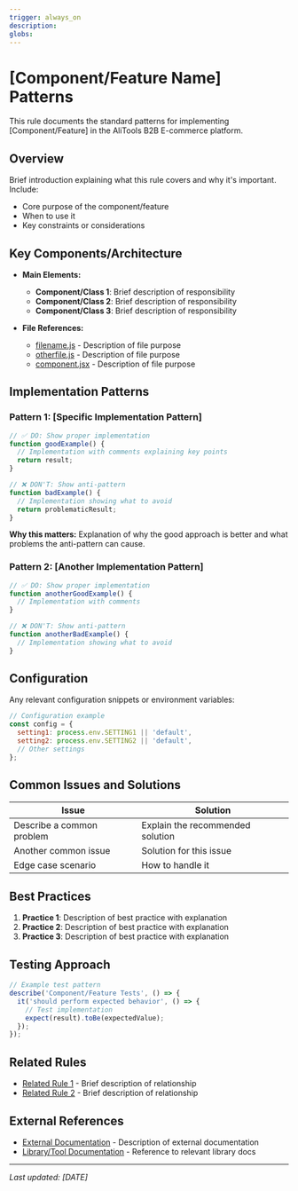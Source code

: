 ```yaml
---
trigger: always_on
description: 
globs: 
---
```

# [Component/Feature Name] Patterns

This rule documents the standard patterns for implementing [Component/Feature] in the AliTools B2B E-commerce platform.

## Overview

Brief introduction explaining what this rule covers and why it's important. Include:
- Core purpose of the component/feature
- When to use it
- Key constraints or considerations

## Key Components/Architecture

- **Main Elements:**
  - **Component/Class 1**: Brief description of responsibility
  - **Component/Class 2**: Brief description of responsibility
  - **Component/Class 3**: Brief description of responsibility

- **File References:**
  - [filename.js](mdc:path/to/filename.js) - Description of file purpose
  - [otherfile.js](mdc:path/to/otherfile.js) - Description of file purpose
  - [component.jsx](mdc:path/to/component.jsx) - Description of file purpose

## Implementation Patterns

### Pattern 1: [Specific Implementation Pattern]

```javascript
// ✅ DO: Show proper implementation
function goodExample() {
  // Implementation with comments explaining key points
  return result;
}

// ❌ DON'T: Show anti-pattern
function badExample() {
  // Implementation showing what to avoid
  return problematicResult;
}
```

**Why this matters:**
Explanation of why the good approach is better and what problems the anti-pattern can cause.

### Pattern 2: [Another Implementation Pattern]

```javascript
// ✅ DO: Show proper implementation
function anotherGoodExample() {
  // Implementation with comments
}

// ❌ DON'T: Show anti-pattern
function anotherBadExample() {
  // Implementation showing what to avoid
}
```

## Configuration

Any relevant configuration snippets or environment variables:

```javascript
// Configuration example
const config = {
  setting1: process.env.SETTING1 || 'default',
  setting2: process.env.SETTING2 || 'default',
  // Other settings
};
```

## Common Issues and Solutions

| Issue | Solution |
|-------|----------|
| Describe a common problem | Explain the recommended solution |
| Another common issue | Solution for this issue |
| Edge case scenario | How to handle it |

## Best Practices

1. **Practice 1**: Description of best practice with explanation
2. **Practice 2**: Description of best practice with explanation
3. **Practice 3**: Description of best practice with explanation

## Testing Approach

```javascript
// Example test pattern
describe('Component/Feature Tests', () => {
  it('should perform expected behavior', () => {
    // Test implementation
    expect(result).toBe(expectedValue);
  });
});
```

## Related Rules

- [Related Rule 1](mdc:.cursor/rules/related_rule1.mdc) - Brief description of relationship
- [Related Rule 2](mdc:.cursor/rules/related_rule2.mdc) - Brief description of relationship

## External References

- [External Documentation](mdc:https:/example.com/docs) - Description of external documentation
- [Library/Tool Documentation](mdc:https:/library-docs.com) - Reference to relevant library docs

---

*Last updated: [DATE]*

